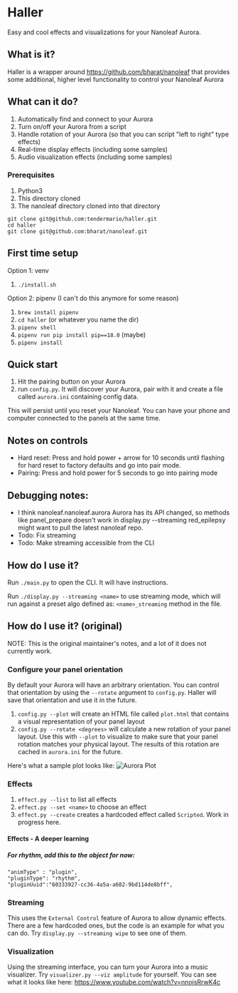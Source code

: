# Haller
Easy and cool effects and visualizations for your Nanoleaf Aurora.

## What is it?
Haller is a wrapper around https://github.com/bharat/nanoleaf that provides some additional, higher level functionality to control your Nanoleaf Aurora

## What can it do?
1. Automatically find and connect to your Aurora
1. Turn on/off your Aurora from a script
1. Handle rotation of your Aurora (so that you can script "left to right" type effects)
1. Real-time display effects (including some samples)
1. Audio visualization effects (including some samples)

### Prerequisites
1. Python3
1. This directory cloned
1. The nanoleaf directory cloned into that directory

```
git clone git@github.com:tendermario/haller.git
cd haller
git clone git@github.com:bharat/nanoleaf.git
```

## First time setup

Option 1: venv

1. `./install.sh`

Option 2: pipenv (I can't do this anymore for some reason)

1. `brew install pipenv`
1. `cd haller` (or whatever you name the dir)
1. `pipenv shell`
1. `pipenv run pip install pip==18.0` (maybe)
1. `pipenv install`


## Quick start

1. Hit the pairing button on your Aurora
1. run `config.py`. It will discover your Aurora, pair with it and create a file called `aurora.ini` containing config data.

This will persist until you reset your Nanoleaf. You can have your phone and computer connected to the panels at the same time.

## Notes on controls

- Hard reset: Press and hold power + arrow for 10 seconds until flashing for hard reset to factory defaults and go into pair mode.
- Pairing: Press and hold power for 5 seconds to go into pairing mode

## Debugging notes:

- I think nanoleaf.nanoleaf.aurora Aurora has its API changed, so methods like panel_prepare doesn't work in display.py --streaming red_epilepsy might want to pull the latest nanoleaf repo.
- Todo: Fix streaming
- Todo: Make streaming accessible from the CLI

## How do I use it?

Run `./main.py` to open the CLI. It will have instructions.

Run `./display.py --streaming <name>` to use streaming mode, which will run against a preset algo defined as: `<name>_streaming` method in the file.

## How do I use it? (original)

NOTE: This is the original maintainer's notes, and a lot of it does not currently work.

### Configure your panel orientation
By default your Aurora will have an arbitrary orientation. You can control that orientation by using the `--rotate` argument to `config.py`. Haller will save that orientation and use it in the future.

1. `config.py --plot` will create an HTML file called `plot.html` that contains a visual representation of your panel layout
1. `config.py --rotate <degrees>` will calculate a new rotation of your panel layout. Use this with `--plot` to visualize to make sure that your panel rotation matches your physical layout. The results of this rotation are cached in `aurora.ini` for the future.

Here's what a sample plot looks like:
![Aurora Plot](screenshots/plot.png "This is a screenshot of my Aurora setup after I've rotated it")

### Effects
1. `effect.py --list` to list all effects
1. `effect.py --set <name>` to choose an effect
1. `effect.py --create` creates a hardcoded effect called `Scripted`. Work in progress here.

#### Effects - A deeper learning

##### For rhythm, add this to the object for now:

```
"animType" : "plugin",
"pluginType": "rhythm",
"pluginUuid":"60333927-cc36-4a5a-a682-9bd114de8bff",
```


### Streaming

This uses the `External Control` feature of Aurora to allow dynamic effects. There are a few hardcoded ones, but the code is an example for what you can do. Try `display.py --streaming wipe` to see one of them.

### Visualization

Using the streaming interface, you can turn your Aurora into a music visualizer. Try `visualizer.py --viz amplitude` for yourself. You can see what it looks like here: https://www.youtube.com/watch?v=nnojsRrwK4c
